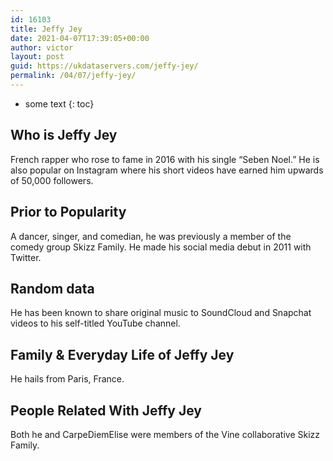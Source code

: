 ```yaml
---
id: 16103
title: Jeffy Jey
date: 2021-04-07T17:39:05+00:00
author: victor
layout: post
guid: https://ukdataservers.com/jeffy-jey/
permalink: /04/07/jeffy-jey/
---
```


* some text
{: toc}


## Who is Jeffy Jey



French rapper who rose to fame in 2016 with his single &#8220;Seben Noel.&#8221; He is also popular on Instagram where his short videos have earned him upwards of 50,000 followers. 

                
                
                
## Prior to Popularity



A dancer, singer, and comedian, he was previously a member of the comedy group Skizz Family. He made his social media debut in 2011 with Twitter. 

                
                
                
## Random data



He has been known to share original music to SoundCloud and Snapchat videos to his self-titled YouTube channel. 

                
                
                
## Family & Everyday Life of Jeffy Jey



He hails from Paris, France. 

                
                
                
## People Related With Jeffy Jey



Both he and CarpeDiemElise were members of the Vine collaborative Skizz Family. 

                
              
            
          
          
          